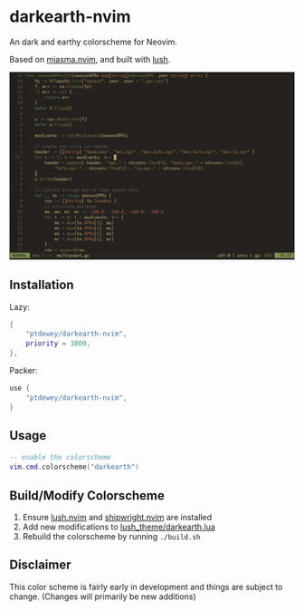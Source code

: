 # darkearth-nvim
An dark and earthy colorscheme for Neovim.

Based on [miasma.nvim](https://github.com/xero/miasma.nvim), and built with [lush](https://github.com/rktjmp/lush.nvim).

![](assets/screenshot-1.png)

## Installation

Lazy:
```lua
{
    "ptdewey/darkearth-nvim",
    priority = 1000,
},
```

Packer:
```lua
use {
    "ptdewey/darkearth-nvim",
}
```

## Usage
```lua
-- enable the colorscheme
vim.cmd.colorscheme("darkearth")
```

## Build/Modify Colorscheme
1. Ensure [lush.nvim](https://github.com/rktjmp/lush.nvim) and [shipwright.nvim](https://github.com/rktjmp/shipwright.nvim) are installed
2. Add new modifications to [lush_theme/darkearth.lua](lush_theme/darkearth.lua)
3. Rebuild the colorscheme by running `./build.sh`

## Disclaimer
This color scheme is fairly early in development and things are subject to change. (Changes will primarily be new additions)
